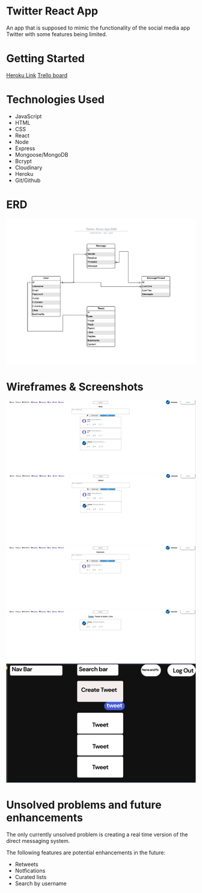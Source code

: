# Twitter React App
An app that is supposed to mimic the functionality of the social media app Twitter with some features being limited.

# Getting Started
[Heroku Link](https://moses-twitter-react.herokuapp.com/)
[Trello board](https://github.com/mosesb1/twitter-react-app/projects/1)


# Technologies Used
- JavaScript
- HTML
- CSS
- React
- Node
- Express
- Mongoose/MongoDB
- Bcrypt
- Cloudinary
- Heroku
- Git/Github

# ERD
![ERD](./public/TwitterERD.png)


# Wireframes & Screenshots

![Home Page](./public/project-screenshots/Screen%20Shot%202022-05-07%20at%208.15.39%20AM.png)
![Explore Page](./public/project-screenshots/Screen%20Shot%202022-05-07%20at%208.16.38%20AM.png)
![Bookmarks](./public/project-screenshots/Screen%20Shot%202022-05-07%20at%208.17.03%20AM.png)
![Profile Page](./public/project-screenshots/Screen%20Shot%202022-05-07%20at%208.17.14%20AM.png)
![General Wireframe](./public/project-screenshots/Screen%20Shot%202022-05-07%20at%208.39.16%20AM.png)

# Unsolved problems and future enhancements

The only currently unsolved problem is creating a real time version of the direct messaging system.

The following features are potential enhancements in the future:
- Retweets
- Notfications
- Curated lists
- Search by username